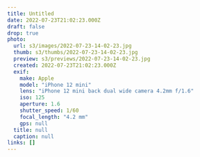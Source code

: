 ```yaml
---
title: Untitled
date: 2022-07-23T21:02:23.000Z
draft: false
drop: true
photo:
  url: s3/images/2022-07-23-14-02-23.jpg
  thumb: s3/thumbs/2022-07-23-14-02-23.jpg
  preview: s3/previews/2022-07-23-14-02-23.jpg
  created: 2022-07-23T21:02:23.000Z
  exif:
    make: Apple
    model: "iPhone 12 mini"
    lens: "iPhone 12 mini back dual wide camera 4.2mm f/1.6"
    iso: 125
    aperture: 1.6
    shutter_speed: 1/60
    focal_length: "4.2 mm"
    gps: null
  title: null
  caption: null
links: []
---
```

